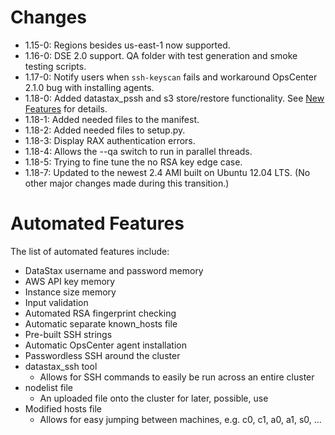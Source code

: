 Changes
=======

* 1.15-0: Regions besides us-east-1 now supported.
* 1.16-0: DSE 2.0 support. QA folder with test generation
and smoke testing scripts.
* 1.17-0: Notify users when `ssh-keyscan` fails and workaround
OpsCenter 2.1.0 bug with installing agents.
* 1.18-0: Added datastax_pssh and s3 store/restore functionality.
See [New Features](https://github.com/joaquincasares/cassandralauncher/tree/master/docs/new_features.md) for details.
* 1.18-1: Added needed files to the manifest.
* 1.18-2: Added needed files to setup.py.
* 1.18-3: Display RAX authentication errors.
* 1.18-4: Allows the --qa switch to run in parallel threads.
* 1.18-5: Trying to fine tune the no RSA key edge case.
* 1.18-7: Updated to the newest 2.4 AMI built on Ubuntu 12.04 LTS. (No other major changes made during this transition.)

Automated Features
==================

The list of automated features include:

* DataStax username and password memory
* AWS API key memory
* Instance size memory
* Input validation
* Automated RSA fingerprint checking
* Automatic separate known_hosts file
* Pre-built SSH strings
* Automatic OpsCenter agent installation
* Passwordless SSH around the cluster
* datastax_ssh tool
  * Allows for SSH commands to easily be run across an entire cluster
* nodelist file
  * An uploaded file onto the cluster for later, possible, use
* Modified hosts file
  * Allows for easy jumping between machines, e.g. c0, c1, a0, a1, s0, ...
